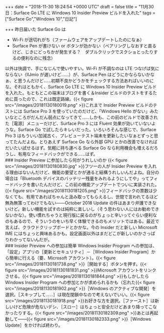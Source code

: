 
+++
date = "2018-11-30 18:24:54 +0000 UTC"
draft = false
title = "11月30日：Surface Go LTE に Windows 10 Insider Preview ビルドを入れた"
tags = ["Surface Go","Windows 10","日記"]

+++
昨日届いた Surface Go は

<ul>
<li>Wi-Fi が途切れがち（ファームウェアをアップデートしたのになぁ）</li>
<li>Surface Pen が書けない or ボタンが効かない（ペアリングしなおすと直るけど、じきにどっちかが発生する？　ダブルクリックでスクショとったりするの便利なのに残念）</li>
</ul>以外は快調で、手になじんで使いやすい。Wi-Fi が不調なのは LTE つなげば気にならない（IIJmio が遅いけど……）が、Surface Pen はどうにかならないかなぁ、と思うんだけど……初期不良かどうかをチェックする方法あればいいのにな。それはともかく、Surface Go LTE に Windows 10 Insider Preview ビルドを入れた。もともとこの端末はブログを書く＆Insider ビルドのテストをするために買ったので、これは既定路線。{{< figure src="/images/20181130180019.png"  >}}これまで Insider Preview ビルドのテストには Surface Pro 3 を使っていたのだけど、「Windows Hello がない」みたいなところがだんだん弱点になってきて……しかも、この前のビルドで改善された［電源］メニューだけど、Surface Pro 3 には Fluent 効果が効いていないような。Surface Go で試したらキレいだった。いろいろそんな感じで、Surface Pro 3 はもういい加減古く、プレビューテスト端末を更新したいなぁとずっと思ってたんだよね。とりあえず Surface Go なら外部 GPU とかの改善でなければだいたい試せるはず。気軽に持ち運べる Surface Go なら利用機会も増えるだろうし、有用なフィードバックができる……はず。

<div class="section">
    ### Insider Preview に参加したら何がうれしいのか
    {{< figure src="/images/20181130180830.jpg"  >}}フツーの人が Insider Preview を入れる理由はないんだけど、機能の要望とかが通ると結構うれしいんだよね。自分の場合は「Bluetooth デバイスのバッテリー残量をみれるようにしてや」ってフィードバックを書いたんだけど、この前の機能アップデートでついに実装された。{{< figure src="/images/20181130181205.png"  >}}フィードバックの票数は少なくても、有用であればちゃんと汲み取ってもらえるし、世間で言われてるほど無為無策ってわけでもない――October 2018 Update の件はあまり弁護できないけど。新しい機能を試すのは純粋に楽しいし（そう思わない人にはお勧めできないかな）。使い慣れちゃうと現行版に戻るのがちょっと辛いってぐらい便利なのもあるので、そういうのをいち早く体験できるのもメリットではある。最近で言えば、クラウドクリップボードとかかな。今の Insider だと新しい Microsoft IME にはちょっと興味あるかも。設定画面以外はまだどこが新しいのかさっぱりわかってないんだが。

</div>
<div class="section">
    ### Insider Preview への参加は簡単
    Windows Insider Program への参加は、「設定」アプリの［更新とセキュリティ］－［Windows Insider Program］から簡単に行える（要、Microsoft アカウント）。{{< figure src="/images/20181130181738.png"  >}}［開始する］ボタンを押す。{{< figure src="/images/20181130181831.png"  >}}Microsoft アカウントをリンクさせる。{{< figure src="/images/20181130181844.png"  >}}もしかしたら Windows Insider Program への参加とかが求められるかも（忘れた{{< figure src="/images/20181130181902.png"  >}}［Windows のアクティブな開発］を選択。［スキップして……］は現在閉鎖中なので考えないでいい。{{< figure src="/images/20181130181918.png"  >}}お好きな方を選択。［ファースト］は新しいけど危険が危ないデシ、［スロー］はちょっと安全だけどあまり降ってこなかったりする。{{< figure src="/images/20181130182309.png"  >}}あとは再起動して――{{< figure src="/images/20181130182333.png"  >}}［Windows Update］をかければ終わり。

</div>

